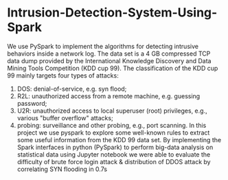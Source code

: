 # Intrusion-Detection-System-Using-Spark
We use PySpark to implement the algorithms for detecting intrusive behaviors inside a network log. 
The data set is a 4 GB compressed TCP data dump provided by the International Knowledge Discovery and Data Mining Tools Competition (KDD cup 99). 
The classification of the KDD cup 99 mainly targets four types of attacks:
1) DOS: denial-of-service, e.g. syn flood;
2) R2L: unauthorized access from a remote machine, e.g. guessing password;
3) U2R: unauthorized access to local superuser (root) privileges, e.g., various "buffer overflow" attacks;
4) probing: surveillance and other probing, e.g., port scanning.
In this project we use pyspark to explore some well-known rules to extract some useful information from the KDD 99 data set. By implementing the Spark interfaces in python (PySpark) to perform big-data analysis on statistical data using Jupyter notebook we were able to evaluate 
the difficulty of brute force login attack & distribution of DDOS attack by correlating SYN flooding in 0.7s
